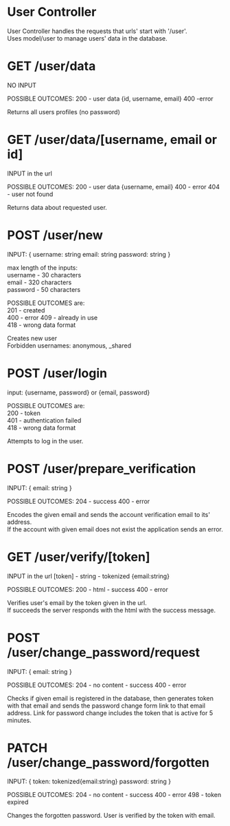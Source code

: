# User Controller
User Controller handles the requests that urls' start with '/user'.  
Uses model/user to manage users' data in the database.  


# GET /user/data
NO INPUT

POSSIBLE OUTCOMES:
    200 - user data {id, username, email}
    400 -error

Returns all users profiles (no password)

# GET /user/data/[username, email or id]
INPUT in the url

POSSIBLE OUTCOMES:
    200 - user data {username, email}
    400 - error
    404 - user not found

Returns data about requested user.

# POST /user/new
INPUT: 
{
    username: string
    email: string
    password: string
}

max length of the inputs:  
    username - 30 characters  
    email - 320 characters  
    password - 50 characters  

POSSIBLE OUTCOMES are:  
    201 - created  
    400 - error 
    409 - already in use  
    418 - wrong data format  

Creates new user   
Forbidden usernames: anonymous, _shared


# POST /user/login  
input: {username, password} or {email, password}  

POSSIBLE OUTCOMES are:  
    200 - token  
    401 - authentication failed  
    418 - wrong data format  

Attempts to log in the user.    

# POST /user/prepare_verification
INPUT: 
{
    email: string
}  

POSSIBLE OUTCOMES:
    204 - success
    400 - error


Encodes the given email and sends the account verification email to its' address.  
If the account with given email does not exist the application sends an error.  

# GET /user/verify/[token]
INPUT in the url
    [token] - string - tokenized {email:string} 

POSSIBLE OUTCOMES:
    200 - html - success
    400 - error

Verifies user's email by the token given in the url.  
If succeeds the server responds with the html with the success message.  

# POST /user/change_password/request
INPUT: 
{
    email: string
}

POSSIBLE OUTCOMES:
    204 - no content - success
    400 - error


Checks if given email is registered in the database, then generates token with that email and sends the password change form link to that email address. Link for password change includes the token that is active for 5 minutes.  

# PATCH /user/change_password/forgotten
INPUT: 
{
    token: tokenized{email:string}
    password: string
}

POSSIBLE OUTCOMES:
204 - no content - success
400 - error
498 - token expired


Changes the forgotten password. User is verified by the token with email.  